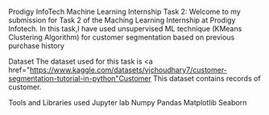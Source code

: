 Prodigy InfoTech Machine Learning Internship Task 2:
Welcome to my submission for Task 2 of the Maching Learning Internship at Prodigy Infotech. In this task,I have used unsupervised ML technique (KMeans Clustering Algorithm) for customer segmentation based on previous purchase history 

Dataset
The dataset used for this task is <a href="https://www.kaggle.com/datasets/vjchoudhary7/customer-segmentation-tutorial-in-python"Customer</a>
 This dataset contains records of customer.

Tools and Libraries used
Jupyter lab
Numpy
Pandas
Matplotlib
Seaborn

